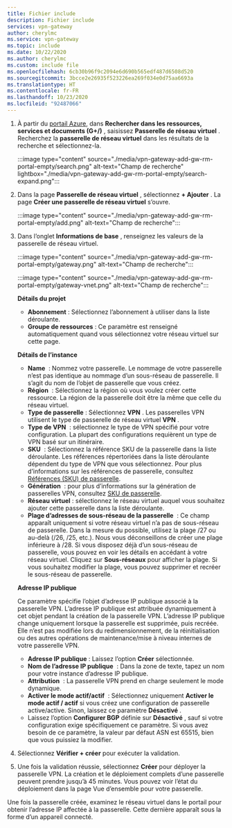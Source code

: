 ```yaml
---
title: Fichier include
description: Fichier include
services: vpn-gateway
author: cherylmc
ms.service: vpn-gateway
ms.topic: include
ms.date: 10/22/2020
ms.author: cherylmc
ms.custom: include file
ms.openlocfilehash: 6cb30b96f9c2094e6d690b565edf487d6508d520
ms.sourcegitcommit: 3bcce2e26935f523226ea269f034e0d75aa6693a
ms.translationtype: HT
ms.contentlocale: fr-FR
ms.lasthandoff: 10/23/2020
ms.locfileid: "92487066"
---
```

1. À partir du [portail Azure](https://portal.azure.com), dans **Rechercher dans les ressources, services et documents (G+/)** , saisissez **Passerelle de réseau virtuel** . Recherchez la **passerelle de réseau virtuel** dans les résultats de la recherche et sélectionnez-la.

   :::image type="content" source="./media/vpn-gateway-add-gw-rm-portal-empty/search.png" alt-text="Champ de recherche" lightbox="./media/vpn-gateway-add-gw-rm-portal-empty/search-expand.png":::

1. Dans la page **Passerelle de réseau virtuel** , sélectionnez **+ Ajouter** . La page **Créer une passerelle de réseau virtuel** s’ouvre.

   :::image type="content" source="./media/vpn-gateway-add-gw-rm-portal-empty/add.png" alt-text="Champ de recherche":::
1. Dans l’onglet **Informations de base** , renseignez les valeurs de la passerelle de réseau virtuel.

   :::image type="content" source="./media/vpn-gateway-add-gw-rm-portal-empty/gateway.png" alt-text="Champ de recherche":::

   :::image type="content" source="./media/vpn-gateway-add-gw-rm-portal-empty/gateway-vnet.png" alt-text="Champ de recherche":::

   **Détails du projet**

   * **Abonnement** : Sélectionnez l’abonnement à utiliser dans la liste déroulante.
   * **Groupe de ressources** : Ce paramètre est renseigné automatiquement quand vous sélectionnez votre réseau virtuel sur cette page.

   **Détails de l’instance**

   * **Name**  : Nommez votre passerelle. Le nommage de votre passerelle n’est pas identique au nommage d’un sous-réseau de passerelle. Il s’agit du nom de l’objet de passerelle que vous créez.
   * **Région**  : Sélectionnez la région où vous voulez créer cette ressource. La région de la passerelle doit être la même que celle du réseau virtuel.
   * **Type de passerelle** : Sélectionnez **VPN** . Les passerelles VPN utilisent le type de passerelle de réseau virtuel **VPN** .
   * **Type de VPN**  : sélectionnez le type de VPN spécifié pour votre configuration. La plupart des configurations requièrent un type de VPN basé sur un itinéraire.
   * **SKU**  : Sélectionnez la référence SKU de la passerelle dans la liste déroulante. Les références répertoriées dans la liste déroulante dépendent du type de VPN que vous sélectionnez. Pour plus d’informations sur les références de passerelle, consultez [Références (SKU) de passerelle](../articles/vpn-gateway/vpn-gateway-about-vpn-gateway-settings.md#gwsku).
   * **Génération**  : pour plus d’informations sur la génération de passerelles VPN, consultez [SKU de passerelle](../articles/vpn-gateway/vpn-gateway-about-vpngateways.md#gwsku).
   * **Réseau virtuel** : sélectionnez le réseau virtuel auquel vous souhaitez ajouter cette passerelle dans la liste déroulante.
   * **Plage d’adresses de sous-réseau de la passerelle**  : Ce champ apparaît uniquement si votre réseau virtuel n’a pas de sous-réseau de passerelle. Dans la mesure du possible, utilisez la plage /27 ou au-delà (/26, /25, etc.). Nous vous déconseillons de créer une plage inférieure à /28. Si vous disposez déjà d’un sous-réseau de passerelle, vous pouvez en voir les détails en accédant à votre réseau virtuel. Cliquez sur **Sous-réseaux** pour afficher la plage. Si vous souhaitez modifier la plage, vous pouvez supprimer et recréer le sous-réseau de passerelle.

   **Adresse IP publique**

   Ce paramètre spécifie l’objet d’adresse IP publique associé à la passerelle VPN. L’adresse IP publique est attribuée dynamiquement à cet objet pendant la création de la passerelle VPN. L’adresse IP publique change uniquement lorsque la passerelle est supprimée, puis recréée. Elle n’est pas modifiée lors du redimensionnement, de la réinitialisation ou des autres opérations de maintenance/mise à niveau internes de votre passerelle VPN.

     * **Adresse IP publique** : Laissez l’option **Créer** sélectionnée.
     * **Nom de l’adresse IP publique**  : Dans la zone de texte, tapez un nom pour votre instance d’adresse IP publique.
     * **Attribution**  : La passerelle VPN prend en charge seulement le mode dynamique.
     * **Activer le mode actif/actif**  : Sélectionnez uniquement **Activer le mode actif / actif** si vous créez une configuration de passerelle active/active. Sinon, laissez ce paramètre **Désactivé** .
     * Laissez l’option **Configurer BGP** définie sur **Désactivé** , sauf si votre configuration exige spécifiquement ce paramètre. Si vous avez besoin de ce paramètre, la valeur par défaut ASN est 65515, bien que vous puissiez la modifier.
1. Sélectionnez **Vérifier + créer** pour exécuter la validation.
1. Une fois la validation réussie, sélectionnez **Créer** pour déployer la passerelle VPN. La création et le déploiement complets d’une passerelle peuvent prendre jusqu’à 45 minutes. Vous pouvez voir l’état du déploiement dans la page Vue d’ensemble pour votre passerelle.

Une fois la passerelle créée, examinez le réseau virtuel dans le portail pour obtenir l’adresse IP affectée à la passerelle. Cette dernière apparaît sous la forme d’un appareil connecté.
